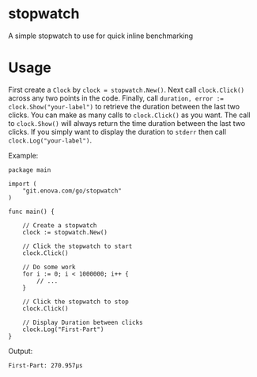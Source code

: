 stopwatch
=========

A simple stopwatch to use for quick inline benchmarking

Usage
=====
First create a `Clock` by `clock = stopwatch.New()`. Next call `clock.Click()` across any two points in the code. Finally, call `duration, error := clock.Show("your-label")` to retrieve the duration between the last two clicks. You can make as many calls to `clock.Click()` as you want. The call to `clock.Show()` will always return the time duration between the last two clicks. If you simply want to display the duration to `stderr` then call `clock.Log("your-label")`.

Example:
```
package main

import (
	"git.enova.com/go/stopwatch"
)

func main() {

	// Create a stopwatch
	clock := stopwatch.New()

	// Click the stopwatch to start
	clock.Click()

	// Do some work
	for i := 0; i < 1000000; i++ {
		// ...
	}

	// Click the stopwatch to stop
	clock.Click()

	// Display Duration between clicks
	clock.Log("First-Part")
}
```
Output:
```
First-Part: 270.957µs
```
